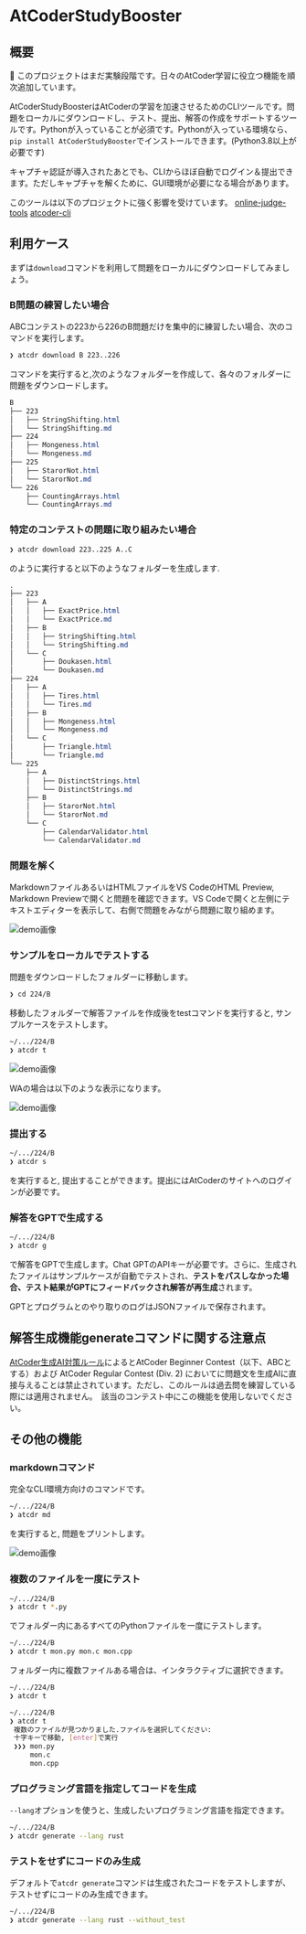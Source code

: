 # AtCoderStudyBooster

## 概要

🚧 このプロジェクトはまだ実験段階です。日々のAtCoder学習に役立つ機能を順次追加しています。

AtCoderStudyBoosterはAtCoderの学習を加速させるためのCLIツールです。問題をローカルにダウンロードし、テスト、提出、解答の作成をサポートするツールです。Pythonが入っていることが必須です。Pythonが入っている環境なら、`pip install AtCoderStudyBooster`でインストールできます。(Python3.8以上が必要です)

キャプチャ認証が導入されたあとでも、CLIからほぼ自動でログイン＆提出できます。ただしキャプチャを解くために、GUI環境が必要になる場合があります。

このツールは以下のプロジェクトに強く影響を受けています。
[online-judge-tools](https://github.com/online-judge-tools)
[atcoder-cli](https://github.com/Tatamo/atcoder-cli)


## 利用ケース

まずは`download`コマンドを利用して問題をローカルにダウンロードしてみましょう。

### B問題の練習したい場合

ABCコンテストの223から226のB問題だけを集中的に練習したい場合、次のコマンドを実行します。

```sh
❯ atcdr download B 223..226
```

コマンドを実行すると,次のようなフォルダーを作成して、各々のフォルダーに問題をダウンロードします。

```css
B
├── 223
│   ├── StringShifting.html
│   └── StringShifting.md
├── 224
│   ├── Mongeness.html
│   └── Mongeness.md
├── 225
│   ├── StarorNot.html
│   └── StarorNot.md
└── 226
    ├── CountingArrays.html
    └── CountingArrays.md
```

### 特定のコンテストの問題に取り組みたい場合

```sh
❯ atcdr download 223..225 A..C
```
のように実行すると以下のようなフォルダーを生成します.

```css
.
├── 223
│   ├── A
│   │   ├── ExactPrice.html
│   │   └── ExactPrice.md
│   ├── B
│   │   ├── StringShifting.html
│   │   └── StringShifting.md
│   └── C
│       ├── Doukasen.html
│       └── Doukasen.md
├── 224
│   ├── A
│   │   ├── Tires.html
│   │   └── Tires.md
│   ├── B
│   │   ├── Mongeness.html
│   │   └── Mongeness.md
│   └── C
│       ├── Triangle.html
│       └── Triangle.md
└── 225
    ├── A
    │   ├── DistinctStrings.html
    │   └── DistinctStrings.md
    ├── B
    │   ├── StarorNot.html
    │   └── StarorNot.md
    └── C
        ├── CalendarValidator.html
        └── CalendarValidator.md
```

### 問題を解く

MarkdownファイルあるいはHTMLファイルをVS CodeのHTML Preview, Markdown Previewで開くと問題を確認できます。VS Codeで開くと左側にテキストエディターを表示して、右側で問題をみながら問題に取り組めます。

![demo画像](./.images/demo1.png)

### サンプルをローカルでテストする

問題をダウンロードしたフォルダーに移動します。

```sh
❯ cd 224/B
```

移動したフォルダーで解答ファイルを作成後をtestコマンドを実行すると, サンプルケースをテストします。

```sh
~/.../224/B
❯ atcdr t
```

![demo画像](./.images/demo2.png)

WAの場合は以下のような表示になります。

![demo画像](./.images/demo3.png)


### 提出する

```sh
~/.../224/B
❯ atcdr s
```
を実行すると, 提出することができます。提出にはAtCoderのサイトへのログインが必要です。

### 解答をGPTで生成する

```sh
~/.../224/B
❯ atcdr g
```
で解答をGPTで生成します。Chat GPTのAPIキーが必要です。さらに、生成されたファイルはサンプルケースが自動でテストされ、**テストをパスしなかった場合、テスト結果がGPTにフィードバックされ解答が再生成**されます。

GPTとプログラムとのやり取りのログはJSONファイルで保存されます。

## 解答生成機能generateコマンドに関する注意点

[AtCoder生成AI対策ルール](https://info.atcoder.jp/entry/llm-rules-ja)によるとAtCoder Beginner Contest（以下、ABCとする）および AtCoder Regular Contest (Div. 2) においてに問題文を生成AIに直接与えることは禁止されています。ただし、このルールは過去問を練習している際には適用されません。　該当のコンテスト中にこの機能を使用しないでください。

## その他の機能

### markdownコマンド

完全なCLI環境方向けのコマンドです。
```sh
~/.../224/B
❯ atcdr md
```
を実行すると, 問題をプリントします。

![demo画像](./.images/demo4.png)

### 複数のファイルを一度にテスト

```sh
~/.../224/B
❯ atcdr t *.py
```
でフォルダー内にあるすべてのPythonファイルを一度にテストします。
```sh
~/.../224/B
❯ atcdr t mon.py mon.c mon.cpp
```

フォルダー内に複数ファイルある場合は、インタラクティブに選択できます。
```sh
~/.../224/B
❯ atcdr t
```

```sh
~/.../224/B
❯ atcdr t
 複数のファイルが見つかりました.ファイルを選択してください:
 十字キーで移動, [enter]で実行
 ❯❯❯ mon.py
     mon.c
     mon.cpp
```

### プログラミング言語を指定してコードを生成

`--lang`オプションを使うと、生成したいプログラミング言語を指定できます。
```sh
~/.../224/B
❯ atcdr generate --lang rust
```
### テストをせずにコードのみ生成

デフォルトで`atcdr generate`コマンドは生成されたコードをテストしますが、テストせずにコードのみ生成できます。

```sh
~/.../224/B
❯ atcdr generate --lang rust --without_test
```
